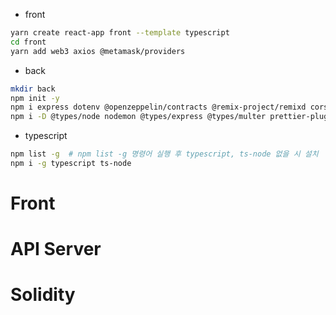 - front

```sh
yarn create react-app front --template typescript
cd front
yarn add web3 axios @metamask/providers
```

- back

```sh
mkdir back
npm init -y
npm i express dotenv @openzeppelin/contracts @remix-project/remixd cors multer @pinata/sdk
npm i -D @types/node nodemon @types/express @types/multer prettier-plugin-solidity tsconfig-paths
```

- typescript

```sh
npm list -g  # npm list -g 명령어 실행 후 typescript, ts-node 없을 시 설치
npm i -g typescript ts-node
```

# Front

# API Server

# Solidity
